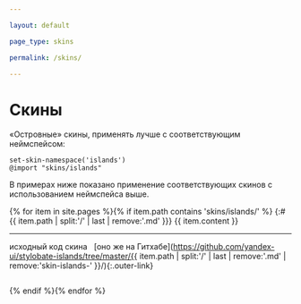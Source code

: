 ```yaml
---

layout: default

page_type: skins

permalink: /skins/

---
```


# Скины

«Островные» скины, применять лучше с соответствующим неймспейсом:

    set-skin-namespace('islands')
    @import "skins/islands"

В примерах ниже показано применение соответствующих скинов с использованием неймспейса выше.

{% for item in site.pages %}{% if item.path contains 'skins/islands/' %}
{:#{{ item.path | split:'/' | last | remove:'.md' }}}
{{ item.content }}

- - -

<span class="small-pseudo-button js-outer-toggler">исходный код скина</span>  
[оно же на Гитхабе](https://github.com/yandex-ui/stylobate-islands/tree/master/{{ item.path | split:'/' | last | remove:'.md' | remove:'skin-islands-' }}/){:.outer-link}

<pre class="language-styl is-hidden" data-src="islands/{{ item.path | split:'/' | last | remove:'.md' | remove:'skin-islands-' }}/{{ item.path | split:'/' | last | replace:'.md','.styl' }}"></pre>
{% endif %}{% endfor %}
